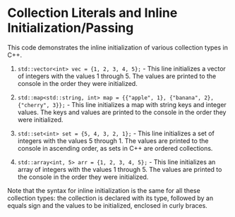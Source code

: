 # Collection Literals and Inline Initialization/Passing

This code demonstrates the inline initialization of various collection types in C++. 

1. `std::vector<int> vec = {1, 2, 3, 4, 5};` - This line initializes a vector of integers with the values 1 through 5. The values are printed to the console in the order they were initialized.

2. `std::map<std::string, int> map = {{"apple", 1}, {"banana", 2}, {"cherry", 3}};` - This line initializes a map with string keys and integer values. The keys and values are printed to the console in the order they were initialized.

3. `std::set<int> set = {5, 4, 3, 2, 1};` - This line initializes a set of integers with the values 5 through 1. The values are printed to the console in ascending order, as sets in C++ are ordered collections.

4. `std::array<int, 5> arr = {1, 2, 3, 4, 5};` - This line initializes an array of integers with the values 1 through 5. The values are printed to the console in the order they were initialized.

Note that the syntax for inline initialization is the same for all these collection types: the collection is declared with its type, followed by an equals sign and the values to be initialized, enclosed in curly braces.
